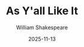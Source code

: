 ---
layout: show-info
slug: as-yall-like-it
hidden: false


title: As Y'all Like It
subheader:
author: William Shakespeare
description: 
  - "The people have asked and we have answered: the Dean’s Men’s doing a lesbian cowboy show. When Rosalind and her loyal cousin Celia flee into the forest to escape the scheming Duke Frederick, they encounter a world where gender, power, and authority are unsteady at best. Meanwhile, Rosalind’s love interest Orlando is being cheated out of her inheritance by her brother Oliver whenever she’s not showing off her poetry and physique to the ladies. When the lovers meet again in the woods, hijinks ensue as women dress as men, shepherds outsmart courtesans, and someone gets in a fight with a lion."
access_note: 


year: 2025
quarter: fall
week: 7
location: FXK Theater
location_link: /locations/fxk
season: 2025-2026 Shows
date: 2025-11-13


tickets_link: 
vimeo_link: 


roles: ###
#   Cast: ###
#     bio_file: 
#   Production Staff: ###
#     bio_file: 


audition_contact: ###
  - name: Jasmine Li
    email: jasmineli@uchicago.edu
    role: Stage Manager
production_contact: ###
  - name: Alasdair Dodd
    email: alasdair@uchicago.edu
    role: Production Manager


signup_link: https://docs.google.com/document/d/1xe-AxlVnjr_JMD9yf3RHW8jKeuupqbym9ULSNdf4l1g/edit?usp=drive_link
sides_link: https://drive.google.com/drive/folders/1DuyHp4_Q4lLvfoJfaXSRYMwztmjnvYX7?usp=drive_link
other_links: ###
  More Info: https://drive.google.com/drive/folders/1JtQyCBeOF3X5lAYOhWO_TXt2OMofpaac?usp=drive_link
---